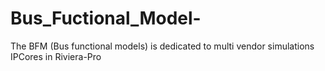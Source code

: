 # Bus_Fuctional_Model-
The BFM (Bus functional models) is dedicated to multi vendor simulations IPCores in Riviera-Pro
